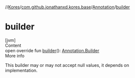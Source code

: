 //[Kores](../../index.md)/[com.github.jonathanxd.kores.base](../index.md)/[Annotation](index.md)/[builder](builder.md)



# builder  
[jvm]  
Content  
open override fun [builder](builder.md)(): [Annotation.Builder](-builder/index.md)  
More info  


This builder may or may not accept null values, it depends on implementation.

  



